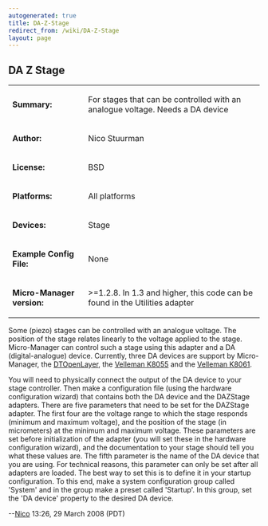 ```yaml
---
autogenerated: true
title: DA-Z-Stage
redirect_from: /wiki/DA-Z-Stage
layout: page
---
```


## DA Z Stage

<table>
<tr>
<td markdown="1">

**Summary:**

</td>
<td markdown="1">

For stages that can be controlled with an analogue voltage. Needs a DA
device

</td>
</tr>
<tr>
<td markdown="1">

**Author:**

</td>
<td markdown="1">

Nico Stuurman

</td>
</tr>
<tr>
<td markdown="1">

**License:**

</td>
<td markdown="1">

BSD

</td>
</tr>
<tr>
<td markdown="1">

**Platforms:**

</td>
<td markdown="1">

All platforms

</td>
</tr>
<tr>
<td markdown="1">

**Devices:**

</td>
<td markdown="1">

Stage

</td>
</tr>
<tr>
<td markdown="1">

**Example Config File:**

</td>
<td markdown="1">

None

</td>
</tr>
<tr>
<td markdown="1">

**Micro-Manager version:**

</td>
<td markdown="1">

&gt;=1.2.8. In 1.3 and higher, this code can be found in the Utilities
adapter

</td>
</tr>
</table>

Some (piezo) stages can be controlled with an analogue voltage. The
position of the stage relates linearly to the voltage applied to the
stage. Micro-Manager can control such a stage using this adapter and a
DA (digital-analogue) device. Currently, three DA devices are support by
Micro-Manager, the [DTOpenLayer](DTOpenLayer "wikilink"), the [Velleman
K8055](Velleman_K8055 "wikilink") and the [Velleman
K8061](Velleman_K8061 "wikilink").

You will need to physically connect the output of the DA device to your
stage controller. Then make a configuration file (using the hardware
configuration wizard) that contains both the DA device and the DAZStage
adapters. There are five parameters that need to be set for the DAZStage
adapter. The first four are the voltage range to which the stage
responds (minimum and maximum voltage), and the position of the stage
(in micrometers) at the minimum and maximum voltage. These parameters
are set before initialization of the adapter (you will set these in the
hardware configuration wizard), and the documentation to your stage
should tell you what these values are. The fifth parameter is the name
of the DA device that you are using. For technical reasons, this
parameter can only be set after all adapters are loaded. The best way to
set this is to define it in your startup configuration. To this end,
make a system configuration group called 'System' and in the group make
a preset called 'Startup'. In this group, set the 'DA device' property
to the desired DA device.

--[Nico](/users/Nico "wikilink") 13:26, 29 March 2008 (PDT)

